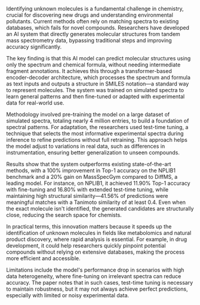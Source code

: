Identifying unknown molecules is a fundamental challenge in chemistry, crucial for discovering new drugs and understanding environmental pollutants. Current methods often rely on matching spectra to existing databases, which fails for novel compounds. Researchers have developed an AI system that directly generates molecular structures from tandem mass spectrometry data, bypassing traditional steps and improving accuracy significantly.

The key finding is that this AI model can predict molecular structures using only the spectrum and chemical formula, without needing intermediate fragment annotations. It achieves this through a transformer-based encoder-decoder architecture, which processes the spectrum and formula as text inputs and outputs a structure in SMILES notation—a standard way to represent molecules. The system was trained on simulated spectra to learn general patterns and then fine-tuned or adapted with experimental data for real-world use.

Methodology involved pre-training the model on a large dataset of simulated spectra, totaling nearly 4 million entries, to build a foundation of spectral patterns. For adaptation, the researchers used test-time tuning, a technique that selects the most informative experimental spectra during inference to refine predictions without full retraining. This approach helps the model adjust to variations in real data, such as differences in instrumentation, ensuring better generalization to unseen compounds.

Results show that the system outperforms existing state-of-the-art methods, with a 100% improvement in Top-1 accuracy on the NPLIB1 benchmark and a 20% gain on MassSpecGym compared to DiffMS, a leading model. For instance, on NPLIB1, it achieved 11.90% Top-1 accuracy with fine-tuning and 16.80% with extended test-time tuning, while maintaining high structural similarity—41.56% of predictions were meaningful matches with a Tanimoto similarity of at least 0.4. Even when the exact molecule isn't identified, the generated candidates are structurally close, reducing the search space for chemists.

In practical terms, this innovation matters because it speeds up the identification of unknown molecules in fields like metabolomics and natural product discovery, where rapid analysis is essential. For example, in drug development, it could help researchers quickly pinpoint potential compounds without relying on extensive databases, making the process more efficient and accessible.

Limitations include the model's performance drop in scenarios with high data heterogeneity, where fine-tuning on irrelevant spectra can reduce accuracy. The paper notes that in such cases, test-time tuning is necessary to maintain robustness, but it may not always achieve perfect predictions, especially with limited or noisy experimental data.